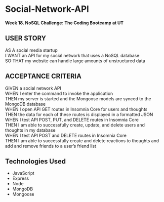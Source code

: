 # Social-Network-API
**Week 18. NoSQL Challenge: The Coding Bootcamp at UT**

## USER STORY
AS A social media startup\
I WANT an API for my social network that uses a NoSQL database\
SO THAT my website can handle large amounts of unstructured data

## ACCEPTANCE CRITERIA
GIVEN a social network API\
WHEN I enter the command to invoke the application\
THEN my server is started and the Mongoose models are synced to the MongoDB database\
WHEN I open API GET routes in Insomnia Core for users and thoughts\
THEN the data for each of these routes is displayed in a formatted JSON\
WHEN I test API POST, PUT, and DELETE routes in Insomnia Core\
THEN I am able to successfully create, update, and delete users and thoughts in my database\
WHEN I test API POST and DELETE routes in Insomnia Core\
THEN I am able to successfully create and delete reactions to thoughts and add and remove friends to a user’s friend list

## Technologies Used
* JavaScript
* Express
* Node
* MongoDB
* Mongoose
